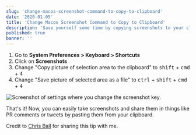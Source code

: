 ```yaml
---
slug: 'change-macos-screenshot-command-to-copy-to-clipboard'
date: '2020-01-05'
title: 'Change Macos Screenshot Command to Copy to Clipboard'
description: 'Save yourself some time by copying screenshots to your clipboard.'
published: true
banner: ''
---
```


1. Go to **System Preferences > Keyboard > Shortcuts**
2. Click on **Screenshots**
3. Change "Copy picture of selection area to the clipboard" to <kbd>shift</kbd> + <kbd>cmd</kbd> + <kbd>4</kbd>
4. Change "Save picture of selected area as a file" to <kbd>ctrl</kbd> + <kbd>shift</kbd> + <kbd>cmd</kbd> + <kbd>4</kbd>

![Screenshot of settings where you change the screenshot key.](https://s3.us-west-2.amazonaws.com/secure.notion-static.com/1fde436c-b8c8-49b5-b8f1-a499a0159d65/Untitled.png?X-Amz-Algorithm=AWS4-HMAC-SHA256&X-Amz-Credential=ASIAT73L2G45CRPFCY7F%2F20200105%2Fus-west-2%2Fs3%2Faws4_request&X-Amz-Date=20200105T183018Z&X-Amz-Expires=86400&X-Amz-Security-Token=IQoJb3JpZ2luX2VjEAEaCXVzLXdlc3QtMiJGMEQCIGGYQB9SsyenOerhVzh3GdkXJYLuzhI7y8Pi9O5X%2F1yzAiBfSjZbrLZlrhwOMVM9uuxhqztAoRBY1oxcRp%2BxLg69VCq0Awh6EAAaDDI3NDU2NzE0OTM3MCIMykZYoofc67IYRvtbKpED6hmlQIAmBMqvF53OVuzV0N9Nd3VxMn1SdgRErxc9tti94eeFLpGRB7%2FFofGXW8MRps7jdX5sVXWWcyqzsScyVL2HYgz%2BLhX%2BOspAJ0sw3sRxJBbTBvpDXhiO%2FCuDflwNNAtNxa2FhgXmpWStcL7zlP0lWpAIw65O6yDJTLGdESWXopc83MOViLm3eJCR8H6NDHssVHAUb056oS3SSmm%2Fp3soyxlSyebJz2yz0Bv7P5XAk7sAATBjX5YerKkrkf3%2FAQwFa%2BTlvO6dgO%2FD0Uz1AKLjW9BL5Uw%2B9YM1B35d4VQtMp%2F2Mg395aHBu%2F02aWNDYOPTsOu%2FY6SoEbukfxtfQ8SDhkFauig0Efr29GveQh5QXbyIdnlNnnYe6aRvJZ01oMXJrp23mkRRA0pMFMFizGbekNlveiAZqqSBqdvwnL0pHG2DqBeVYzKrMsBxI7oIZVH2MwUIG%2B2IoS%2BFyl1F%2BQ5bs2a6cEhgsfCpnZB%2FdfWIIGS5YX%2BLcWUMEb4r8CfNgVcSp0sXNhUElKAGBpe6eUsw7abI8AU67AEB8Ci%2BidEVoLT2VQGzOm4%2FVnN8SIXEcteL%2F2ry%2FPY8yuFXuN9CpqsqPuk95khl%2BHWpHaflmM1v9HRDN8hbs6Z8ems2DBfnvjbswWUnT6L36iUtb33k169jw61m4%2FKuDGn5TLfLwNI7iLy8KiggtDc1htKmV6VBgB9sOLxqw2p5QXZKRVURc08Yz9wN2n%2BvCi%2FWCREzJl7N%2BULsLLdK5%2BjwUDFDwz296lxctkJR5oH%2BDhCzJRKwgUBK48C8EidAainbBEfLPibovkk%2BjKNSOs4QfwLbJXGIuzDX%2F12MOobtGbna01MMA36TvtctzA%3D%3D&X-Amz-Signature=3bc82871237c22007852cb07ff9636c798e3599612cbdb27d648a991181bb31e&X-Amz-SignedHeaders=host&response-content-disposition=filename%20%3D%22Untitled.png%22)

That's it! Now, you can easily take screenshots and share them in things like PR comments or tweets by pasting them from your clipboard.

Credit to [Chris Ball](https://twitter.com/cball_) for sharing this tip with me.
